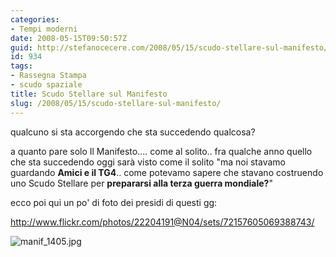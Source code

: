 ```yaml
---
categories:
- Tempi moderni
date: 2008-05-15T09:50:57Z
guid: http://stefanocecere.com/2008/05/15/scudo-stellare-sul-manifesto/
id: 934
tags:
- Rassegna Stampa
- scudo spaziale
title: Scudo Stellare sul Manifesto
slug: /2008/05/15/scudo-stellare-sul-manifesto/
---
```


qualcuno si sta accorgendo che sta succedendo qualcosa?
  
a quanto pare solo Il Manifesto…. come al solito.. fra qualche anno quello che sta succedendo oggi sarà visto come il solito "ma noi stavamo guardando **Amici e il TG4**.. come potevamo sapere che stavano costruendo uno Scudo Stellare per **prepararsi alla terza guerra mondiale?**"

ecco poi qui un po' di foto dei presidi di questi gg:
  
<http://www.flickr.com/photos/22204191@N04/sets/72157605069388743/>

![manif_1405.jpg](http://stefanocecere.com/wp-content/uploads/sites/3/2008/05/manif_1405.jpg)